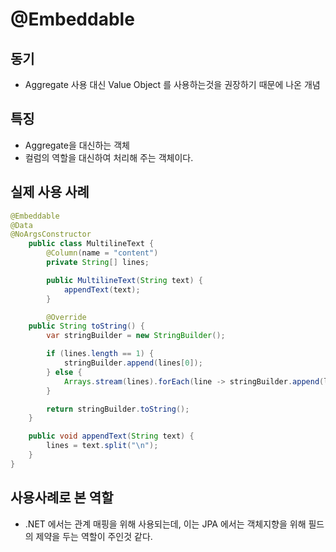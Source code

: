 # @Embeddable

## 동기

* Aggregate 사용 대신 Value Object 를 사용하는것을 권장하기 때문에 나온 개념

## 특징

* Aggregate을 대신하는 객체
* 컬럼의 역할을 대신하여 처리해 주는 객체이다.

## 실제 사용 사례

```java
@Embeddable
@Data
@NoArgsConstructor
    public class MultilineText {
        @Column(name = "content")
        private String[] lines;

        public MultilineText(String text) {
            appendText(text);
        }

        @Override
    public String toString() {
        var stringBuilder = new StringBuilder();

        if (lines.length == 1) {
            stringBuilder.append(lines[0]);
        } else {
            Arrays.stream(lines).forEach(line -> stringBuilder.append(line + "\n"));
        }

        return stringBuilder.toString();
    }

    public void appendText(String text) {
        lines = text.split("\n");
    }
}
```

## 사용사례로 본 역할

* .NET 에서는 관계 매핑을 위해 사용되는데, 이는 JPA 에서는 객체지향을 위해 필드의 제약을 두는 역할이 주인것 같다.
